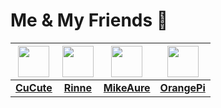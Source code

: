 # Me & My Friends 👀

| <img src="https://avatars0.githubusercontent.com/u/69199148" width = "50"/> | <img src="https://avatars0.githubusercontent.com/u/21150043" width = "50"/> | <img src="https://avatars1.githubusercontent.com/u/30620231" width = "50"/> | <img src="https://avatars2.githubusercontent.com/u/67536358" width = "50"/>
| :-----: | :-----: | :-----: | :-----: |
| [**CuCute**](https://github.com/Cu50) | [**Rinne**](https://github.com/Cutano) | [**MikeAure**](https://github.com/Whitetree) | [**OrangePi**](https://github.com/CH3-Orange)